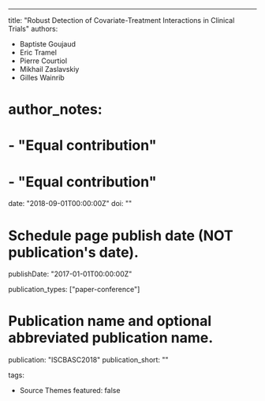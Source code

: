 ---
title: "Robust Detection of Covariate-Treatment Interactions in Clinical Trials"
authors:
- Baptiste Goujaud
- Eric Tramel
- Pierre Courtiol
- Mikhail Zaslavskiy
- Gilles Wainrib
# author_notes:
# - "Equal contribution"
# - "Equal contribution"
date: "2018-09-01T00:00:00Z"
doi: ""

# Schedule page publish date (NOT publication's date).
publishDate: "2017-01-01T00:00:00Z"

publication_types: ["paper-conference"]

# Publication name and optional abbreviated publication name.
publication: "ISCBASC2018"
publication_short: ""

tags:
- Source Themes
featured: false
